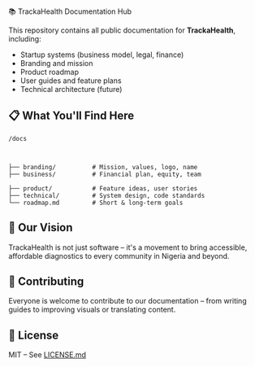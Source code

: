 📚 TrackaHealth Documentation Hub

This repository contains all public documentation for **TrackaHealth**, including:
- Startup systems (business model, legal, finance)  
- Branding and mission  
- Product roadmap  
- User guides and feature plans  
- Technical architecture (future)  

## 📋 What You'll Find Here
```
/docs



├── branding/          # Mission, values, logo, name
├── business/          # Financial plan, equity, team

├── product/           # Feature ideas, user stories
├── technical/         # System design, code standards
└── roadmap.md         # Short & long-term goals
```

## 🌱 Our Vision
TrackaHealth is not just software – it's a movement to bring accessible, affordable diagnostics to every community in Nigeria and beyond.

## 🧩 Contributing
Everyone is welcome to contribute to our documentation – from writing guides to improving visuals or translating content.

## 📜 License
MIT – See [LICENSE.md](LICENSE.md)
